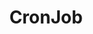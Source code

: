 ---
layout: tag-list
type: tag
title: CronJob
slug: CronJob
category: Tag
sidebar: false
description: >
    Es un administrador regular de procesos en segundo plano que ejecuta procesos o guiones a intervalos regulares.
---